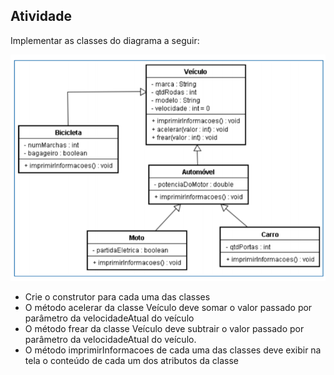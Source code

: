 ## Atividade

Implementar as classes do diagrama a seguir:

![Diagrama](https://github.com/brunnolorenzoni/algoritmos-programacao-ii/blob/master/Aula10/diagrama.png)

- Crie o construtor para cada uma das classes
- O método acelerar da classe Veículo deve somar o valor passado por parâmetro da velocidadeAtual do veículo
- O método frear da classe Veículo deve subtrair o valor passado por parâmetro da velocidadeAtual do veículo.
- O método imprimirInformacoes de cada uma das classes deve exibir na tela o conteúdo de cada um dos atributos da classe


